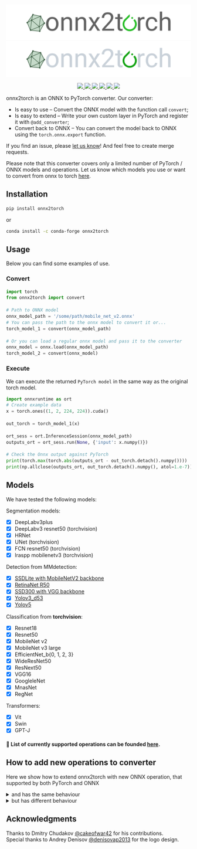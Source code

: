 <div align="center">
  <img src="assets/logo/onnx2torch_light.png#gh-light-mode-only">
  <img src="assets/logo/onnx2torch_dark.png#gh-dark-mode-only">
</div>

<p align="center">
    <a href="https://pypi.org/project/onnx2torch">
        <img src="https://badgen.net/pypi/v/onnx2torch" />
    </a>
    <a href="https://anaconda.org/conda-forge/onnx2torch">
        <img src="https://img.shields.io/conda/vn/conda-forge/onnx2torch" />
    </a>
    <a href="https://pypi.org/project/onnx2torch">
        <img src="https://badgen.net/pypi/license/onnx2torch" />
    </a>
    <a href="https://github.com/psf/black">
        <img src="https://img.shields.io/badge/code%20style-black-black" />
    </a>
    <a href="https://pypi.org/project/onnx2torch">
        <img src="https://img.shields.io/pypi/dm/onnx2torch" />
    </a>
    <a href="https://github.com/ENOT-AutoDL/onnx2torch/stargazers">
        <img src="https://img.shields.io/github/stars/ENOT-AutoDL/onnx2torch.svg?style=social&label=Star&maxAge=2592000" />
    </a>
</p>

onnx2torch is an ONNX to PyTorch converter.
Our converter:
* Is easy to use – Convert the ONNX model with the function call ``convert``;
* Is easy to extend – Write your own custom layer in PyTorch and register it with ``@add_converter``;
* Convert back to ONNX – You can convert the model back to ONNX using the ``torch.onnx.export`` function.

If you find an issue, please [let us know](https://github.com/ENOT-AutoDL/onnx2torch/issues)! And feel free to create merge requests.

Please note that this converter covers only a limited number of PyTorch / ONNX models and operations.
Let us know which models you use or want to convert from onnx to torch [here](https://github.com/ENOT-AutoDL/onnx2torch/discussions).

## Installation

```bash
pip install onnx2torch
```
or
```bash
conda install -c conda-forge onnx2torch
```

## Usage

Below you can find some examples of use.

### Convert

```python
import torch
from onnx2torch import convert

# Path to ONNX model
onnx_model_path = '/some/path/mobile_net_v2.onnx'
# You can pass the path to the onnx model to convert it or...
torch_model_1 = convert(onnx_model_path)

# Or you can load a regular onnx model and pass it to the converter
onnx_model = onnx.load(onnx_model_path)
torch_model_2 = convert(onnx_model)
```

### Execute

We can execute the returned ``PyTorch model`` in the same way as the original torch model.

```python
import onnxruntime as ort
# Create example data
x = torch.ones((1, 2, 224, 224)).cuda()

out_torch = torch_model_1(x)

ort_sess = ort.InferenceSession(onnx_model_path)
outputs_ort = ort_sess.run(None, {'input': x.numpy()})

# Check the Onnx output against PyTorch
print(torch.max(torch.abs(outputs_ort - out_torch.detach().numpy())))
print(np.allclose(outputs_ort, out_torch.detach().numpy(), atol=1.e-7))
```

## Models

We have tested the following models:

Segmentation models:
- [x] DeepLabv3plus
- [x] DeepLabv3 resnet50 (torchvision)
- [x] HRNet
- [x] UNet (torchvision)
- [x] FCN resnet50 (torchvision)
- [x] lraspp mobilenetv3 (torchvision)

Detection  from MMdetection:
- [x] [SSDLite with MobileNetV2 backbone](https://github.com/open-mmlab/mmdetection)
- [x] [RetinaNet R50](https://github.com/open-mmlab/mmdetection)
- [x] [SSD300 with VGG backbone](https://github.com/open-mmlab/mmdetection)
- [x] [Yolov3_d53](https://github.com/open-mmlab/mmdetection)
- [x] [Yolov5](https://github.com/ultralytics/yolov5)

Classification from __torchvision__:
- [x] Resnet18
- [x] Resnet50
- [x] MobileNet v2
- [x] MobileNet v3 large
- [x] EfficientNet_b{0, 1, 2, 3}
- [x] WideResNet50
- [x] ResNext50
- [x] VGG16
- [x] GoogleleNet
- [x] MnasNet
- [x] RegNet

Transformers:
- [x] Vit
- [x] Swin
- [x] GPT-J

#### :page_facing_up: List of currently supported operations can be founded [here](operators.md).

## How to add new operations to converter

Here we show how to extend onnx2torch with new ONNX operation, that supported by both PyTorch and ONNX
<details>
<summary>and has the same behaviour</summary>

An example of such a module is [Relu](./onnx2torch/node_converters/activations.py)

```python
@add_converter(operation_type='Relu', version=6)
@add_converter(operation_type='Relu', version=13)
@add_converter(operation_type='Relu', version=14)
def _(node: OnnxNode, graph: OnnxGraph) -> OperationConverterResult:
    return OperationConverterResult(
        torch_module=nn.ReLU(),
        onnx_mapping=onnx_mapping_from_node(node=node),
    )
```

Here we have registered an operation named ``Relu`` for opset versions 6, 13, 14.
Note that the ``torch_module`` argument in ``OperationConverterResult`` must be a torch.nn.Module, not just a callable object!
If Operation's behaviour differs from one opset version to another, you should implement it separately.
</details>

<details>
<summary>but has different behaviour</summary>

An example of such a module is [ScatterND](./onnx2torch/node_converters/scatter_nd.py)

```python
# It is recommended to use Enum for string ONNX attributes.
class ReductionOnnxAttr(Enum):
    NONE = 'none'
    ADD = 'add'
    MUL = 'mul'


class OnnxScatterND(nn.Module, OnnxToTorchModuleWithCustomExport):
    def __init__(self, reduction: ReductionOnnxAttr):
        super().__init__()
        self._reduction = reduction

    # The following method should return ONNX attributes with their values as a dictionary.
    # The number of attributes, their names and values depend on opset version;
    # method should return correct set of attributes.
    # Note: add type-postfix for each key: reduction -> reduction_s, where s means "string".
    def _onnx_attrs(self, opset_version: int) -> Dict[str, Any]:
        onnx_attrs: Dict[str, Any] = {}

        # Here we handle opset versions < 16 where there is no "reduction" attribute.
        if opset_version < 16:
            if self._reduction != ReductionOnnxAttr.NONE:
                raise ValueError(
                    'ScatterND from opset < 16 does not support'
                    f'reduction attribute != {ReductionOnnxAttr.NONE.value},'
                    f'got {self._reduction.value}'
                )
            return onnx_attrs

        onnx_attrs['reduction_s'] = self._reduction.value
        return onnx_attrs

    def forward(
        self,
        data: torch.Tensor,
        indices: torch.Tensor,
        updates: torch.Tensor,
    ) -> torch.Tensor:
        def _forward():
            # ScatterND forward implementation...
            return output

        if torch.onnx.is_in_onnx_export():
            # Please follow our convention, args consists of:
            # forward function, operation type, operation inputs, operation attributes.
            onnx_attrs = self._onnx_attrs(opset_version=get_onnx_version())
            return DefaultExportToOnnx.export(_forward, 'ScatterND', data, indices, updates, onnx_attrs)

        return _forward()


@add_converter(operation_type='ScatterND', version=11)
@add_converter(operation_type='ScatterND', version=13)
@add_converter(operation_type='ScatterND', version=16)
def _(node: OnnxNode, graph: OnnxGraph) -> OperationConverterResult:
    node_attributes = node.attributes
    reduction = ReductionOnnxAttr(node_attributes.get('reduction', 'none'))
    return OperationConverterResult(
        torch_module=OnnxScatterND(reduction=reduction),
        onnx_mapping=onnx_mapping_from_node(node=node),
    )
```
Here we have used a trick to convert the model from torch back to ONNX by defining the custom ``_ScatterNDExportToOnnx``.
</details>

## Acknowledgments

Thanks to Dmitry Chudakov [@cakeofwar42](https://github.com/cakeofwar42) for his contributions.\
Special thanks to Andrey Denisov [@denisovap2013](https://github.com/denisovap2013) for the logo design.
